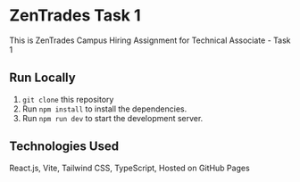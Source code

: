# ZenTrades Task 1

This is ZenTrades Campus Hiring Assignment for Technical Associate - Task 1

## Run Locally

1. `git clone` this repository
2. Run `npm install` to install the dependencies.
3. Run `npm run dev` to start the development server.

## Technologies Used

React.js, Vite, Tailwind CSS, TypeScript, Hosted on GitHub Pages